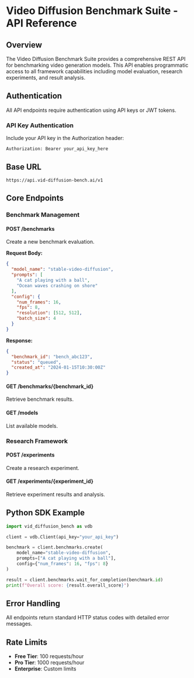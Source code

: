 # Video Diffusion Benchmark Suite - API Reference

## Overview

The Video Diffusion Benchmark Suite provides a comprehensive REST API for benchmarking video generation models. This API enables programmatic access to all framework capabilities including model evaluation, research experiments, and result analysis.

## Authentication

All API endpoints require authentication using API keys or JWT tokens.

### API Key Authentication

Include your API key in the Authorization header:

```http
Authorization: Bearer your_api_key_here
```

## Base URL

```
https://api.vid-diffusion-bench.ai/v1
```

## Core Endpoints

### Benchmark Management

#### POST /benchmarks

Create a new benchmark evaluation.

**Request Body:**
```json
{
  "model_name": "stable-video-diffusion",
  "prompts": [
    "A cat playing with a ball",
    "Ocean waves crashing on shore"
  ],
  "config": {
    "num_frames": 16,
    "fps": 8,
    "resolution": [512, 512],
    "batch_size": 4
  }
}
```

**Response:**
```json
{
  "benchmark_id": "bench_abc123",
  "status": "queued",
  "created_at": "2024-01-15T10:30:00Z"
}
```

#### GET /benchmarks/{benchmark_id}

Retrieve benchmark results.

#### GET /models

List available models.

### Research Framework

#### POST /experiments

Create a research experiment.

#### GET /experiments/{experiment_id}

Retrieve experiment results and analysis.

## Python SDK Example

```python
import vid_diffusion_bench as vdb

client = vdb.Client(api_key="your_api_key")

benchmark = client.benchmarks.create(
    model_name="stable-video-diffusion",
    prompts=["A cat playing with a ball"],
    config={"num_frames": 16, "fps": 8}
)

result = client.benchmarks.wait_for_completion(benchmark.id)
print(f"Overall score: {result.overall_score}")
```

## Error Handling

All endpoints return standard HTTP status codes with detailed error messages.

## Rate Limits

- **Free Tier**: 100 requests/hour
- **Pro Tier**: 1000 requests/hour  
- **Enterprise**: Custom limits